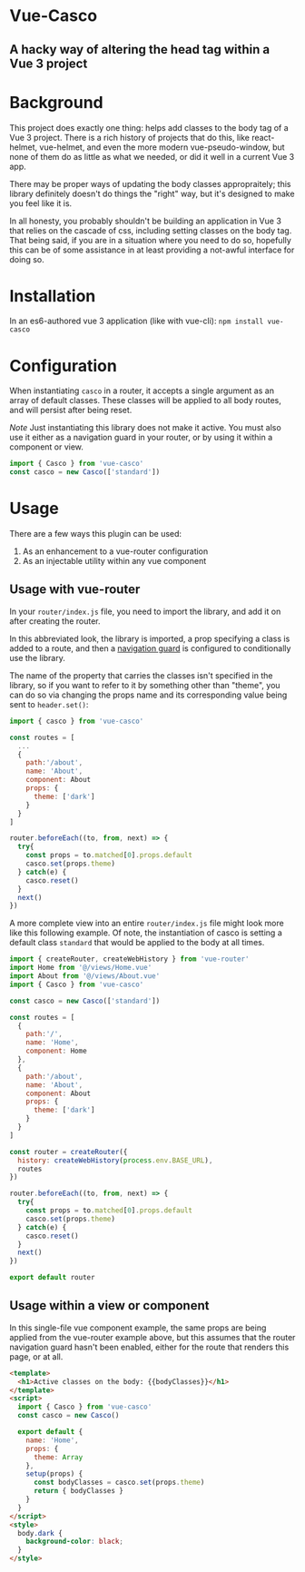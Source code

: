 # Vue-Casco
## A hacky way of altering the head tag within a Vue 3 project

# Background
This project does exactly one thing: helps add classes to the body tag of a Vue 3 project. There is a rich history of projects that do this, like react-helmet, vue-helmet, and even the more modern vue-pseudo-window, but none of them do as little as what we needed, or did it well in a current Vue 3 app. 

There may be proper ways of updating the body classes appropraitely; this library definitely doesn't do things the "right" way, but it's designed to make you feel like it is.

In all honesty, you probably shouldn't be building an application in Vue 3 that relies on the cascade of css, including setting classes on the body tag. That being said, if you are in a situation where you need to do so, hopefully this can be of some assistance in at least providing a not-awful interface for doing so.

# Installation
In an es6-authored vue 3 application (like with vue-cli):
`npm install vue-casco`

# Configuration
When instantiating `casco` in a router, it accepts a single argument as an array of default classes. These classes will be applied to all body routes, and will persist after being reset.

*Note* Just instantiating this library does not make it active. You must also use it either as a navigation guard in your router, or by using it within a component or view.
```javascript
import { Casco } from 'vue-casco'
const casco = new Casco(['standard'])
```

# Usage
There are a few ways this plugin can be used:
1. As an enhancement to a vue-router configuration
2. As an injectable utility within any vue component

## Usage with vue-router
In your `router/index.js` file, you need to import the library, and add it on after creating the router.

In this abbreviated look, the library is imported, a prop specifying a class is added to a route, and then a [navigation guard](https://router.vuejs.org/guide/advanced/navigation-guards.html#global-before-guards) is configured to conditionally use the library. 

The name of the property that carries the classes isn't specified in the library, so if you want to refer to it by something other than "theme", you can do so via changing the props name and its corresponding value being sent to `header.set()`:

```javascript
import { casco } from 'vue-casco'

const routes = [
  ...
  {
    path:'/about',
    name: 'About',
    component: About
    props: {
      theme: ['dark']
    }
  }
]

router.beforeEach((to, from, next) => {
  try{ 
    const props = to.matched[0].props.default
    casco.set(props.theme)
  } catch(e) {
    casco.reset()
  }
  next()
})
```

A more complete view into an entire `router/index.js` file might look more like this following example. Of note, the instantiation of casco is setting a default class `standard` that would be applied to the body at all times.

```javascript
import { createRouter, createWebHistory } from 'vue-router'
import Home from '@/views/Home.vue'
import About from '@/views/About.vue'
import { Casco } from 'vue-casco'

const casco = new Casco(['standard'])

const routes = [
  {
    path:'/',
    name: 'Home',
    component: Home
  },
  {
    path:'/about',
    name: 'About',
    component: About
    props: {
      theme: ['dark']
    }
  }
]

const router = createRouter({
  history: createWebHistory(process.env.BASE_URL),
  routes
})

router.beforeEach((to, from, next) => {
  try{ 
    const props = to.matched[0].props.default
    casco.set(props.theme)
  } catch(e) {
    casco.reset()
  }
  next()
})

export default router
```

## Usage within a view or component
In this single-file vue component example, the same props are being applied from the vue-router example above, but this assumes that the router navigation guard hasn't been enabled, either for the route that renders this page, or at all.

```html
<template>
  <h1>Active classes on the body: {{bodyClasses}}</h1>
</template>
<script>
  import { Casco } from 'vue-casco'
  const casco = new Casco()

  export default {
    name: 'Home',
    props: {
      theme: Array
    },
    setup(props) {
      const bodyClasses = casco.set(props.theme)
      return { bodyClasses }
    }
  }
</script>
<style>
  body.dark {
    background-color: black;
  }
</style>